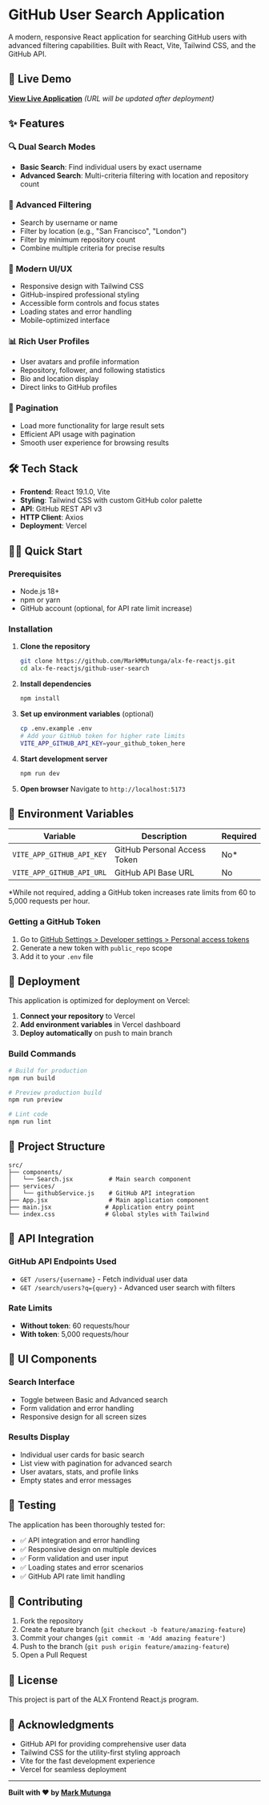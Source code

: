 # GitHub User Search Application

A modern, responsive React application for searching GitHub users with advanced filtering capabilities. Built with React, Vite, Tailwind CSS, and the GitHub API.

## 🚀 Live Demo

**[View Live Application](https://your-app-name.vercel.app)** *(URL will be updated after deployment)*

## ✨ Features

### 🔍 **Dual Search Modes**
- **Basic Search**: Find individual users by exact username
- **Advanced Search**: Multi-criteria filtering with location and repository count

### 🎯 **Advanced Filtering**
- Search by username or name
- Filter by location (e.g., "San Francisco", "London")
- Filter by minimum repository count
- Combine multiple criteria for precise results

### 📱 **Modern UI/UX**
- Responsive design with Tailwind CSS
- GitHub-inspired professional styling
- Accessible form controls and focus states
- Loading states and error handling
- Mobile-optimized interface

### 📊 **Rich User Profiles**
- User avatars and profile information
- Repository, follower, and following statistics
- Bio and location display
- Direct links to GitHub profiles

### 🔄 **Pagination**
- Load more functionality for large result sets
- Efficient API usage with pagination
- Smooth user experience for browsing results

## 🛠️ Tech Stack

- **Frontend**: React 19.1.0, Vite
- **Styling**: Tailwind CSS with custom GitHub color palette
- **API**: GitHub REST API v3
- **HTTP Client**: Axios
- **Deployment**: Vercel

## 🏃‍♂️ Quick Start

### Prerequisites
- Node.js 18+ 
- npm or yarn
- GitHub account (optional, for API rate limit increase)

### Installation

1. **Clone the repository**
   ```bash
   git clone https://github.com/MarkMMutunga/alx-fe-reactjs.git
   cd alx-fe-reactjs/github-user-search
   ```

2. **Install dependencies**
   ```bash
   npm install
   ```

3. **Set up environment variables** (optional)
   ```bash
   cp .env.example .env
   # Add your GitHub token for higher rate limits
   VITE_APP_GITHUB_API_KEY=your_github_token_here
   ```

4. **Start development server**
   ```bash
   npm run dev
   ```

5. **Open browser**
   Navigate to `http://localhost:5173`

## 🔧 Environment Variables

| Variable | Description | Required |
|----------|-------------|----------|
| `VITE_APP_GITHUB_API_KEY` | GitHub Personal Access Token | No* |
| `VITE_APP_GITHUB_API_URL` | GitHub API Base URL | No |

*While not required, adding a GitHub token increases rate limits from 60 to 5,000 requests per hour.

### Getting a GitHub Token
1. Go to [GitHub Settings > Developer settings > Personal access tokens](https://github.com/settings/tokens)
2. Generate a new token with `public_repo` scope
3. Add it to your `.env` file

## 🚀 Deployment

This application is optimized for deployment on Vercel:

1. **Connect your repository** to Vercel
2. **Add environment variables** in Vercel dashboard
3. **Deploy automatically** on push to main branch

### Build Commands
```bash
# Build for production
npm run build

# Preview production build
npm run preview

# Lint code
npm run lint
```

## 📁 Project Structure

```
src/
├── components/
│   └── Search.jsx          # Main search component
├── services/
│   └── githubService.js    # GitHub API integration
├── App.jsx                 # Main application component
├── main.jsx               # Application entry point
└── index.css              # Global styles with Tailwind
```

## 🔌 API Integration

### GitHub API Endpoints Used
- `GET /users/{username}` - Fetch individual user data
- `GET /search/users?q={query}` - Advanced user search with filters

### Rate Limits
- **Without token**: 60 requests/hour
- **With token**: 5,000 requests/hour

## 🎨 UI Components

### Search Interface
- Toggle between Basic and Advanced search
- Form validation and error handling
- Responsive design for all screen sizes

### Results Display
- Individual user cards for basic search
- List view with pagination for advanced search
- User avatars, stats, and profile links
- Empty states and error messages

## 🧪 Testing

The application has been thoroughly tested for:
- ✅ API integration and error handling
- ✅ Responsive design on multiple devices
- ✅ Form validation and user input
- ✅ Loading states and error scenarios
- ✅ GitHub API rate limit handling

## 🤝 Contributing

1. Fork the repository
2. Create a feature branch (`git checkout -b feature/amazing-feature`)
3. Commit your changes (`git commit -m 'Add amazing feature'`)
4. Push to the branch (`git push origin feature/amazing-feature`)
5. Open a Pull Request

## 📝 License

This project is part of the ALX Frontend React.js program.

## 🙏 Acknowledgments

- GitHub API for providing comprehensive user data
- Tailwind CSS for the utility-first styling approach
- Vite for the fast development experience
- Vercel for seamless deployment

---

**Built with ❤️ by [Mark Mutunga](https://github.com/MarkMMutunga)**
